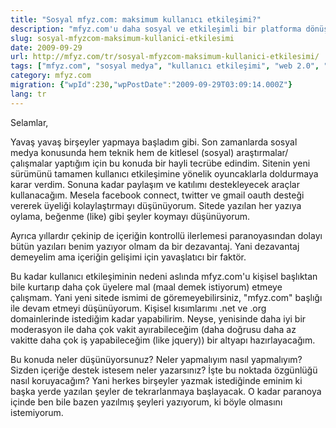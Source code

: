 ```yaml
---
title: "Sosyal mfyz.com: maksimum kullanıcı etkileşimi?"
description: "mfyz.com'u daha sosyal ve etkileşimli bir platforma dönüştürme planları. Facebook Connect, oylama sistemleri ve topluluk katılımı üzerine düşünceler."
slug: sosyal-mfyzcom-maksimum-kullanici-etkilesimi
date: 2009-09-29
url: http://mfyz.com/tr/sosyal-mfyzcom-maksimum-kullanici-etkilesimi/
tags: ["mfyz.com", "sosyal medya", "kullanıcı etkileşimi", "web 2.0", "topluluk yönetimi"]
category: mfyz.com
migration: {"wpId":230,"wpPostDate":"2009-09-29T03:09:14.000Z"}
lang: tr
---
```


Selamlar,

Yavaş yavaş birşeyler yapmaya başladım gibi. Son zamanlarda sosyal medya konusunda hem teknik hem de kitlesel (sosyal) araştırmalar/çalışmalar yaptığım için bu konuda bir hayli tecrübe edindim. Sitenin yeni sürümünü tamamen kullanıcı etkileşimine yönelik oyuncaklarla doldurmaya karar verdim. Sonuna kadar paylaşım ve katılımı destekleyecek araçlar kullanacağım. Mesela facebook connect, twitter ve gmail oauth desteği vererek üyeliği kolaylaştırmayı düşünüyorum. Sitede yazılan her yazıya oylama, beğenme (like) gibi şeyler koymayı düşünüyorum.

Ayrıca yıllardır çekinip de içeriğin kontrollü ilerlemesi paranoyasından dolayı bütün yazıları benim yazıyor olmam da bir dezavantaj. Yani dezavantaj demeyelim ama içeriğin gelişimi için yavaşlatıcı bir faktör.

Bu kadar kullanıcı etkileşiminin nedeni aslında mfyz.com'u kişisel başlıktan bile kurtarıp daha çok üyelere mal (maal demek istiyorum) etmeye çalışmam. Yani yeni sitede ismimi de göremeyebilirsiniz, "mfyz.com" başlığı ile devam etmeyi düşünüyorum. Kişisel kısımlarımı .net ve .org domainlerinde istediğim kadar yapabilirim. Neyse, yenisinde daha iyi bir moderasyon ile daha çok vakit ayırabileceğim (daha doğrusu daha az vakitte daha çok iş yapabileceğim (like jquery)) bir altyapı hazırlayacağım.

Bu konuda neler düşünüyorsunuz? Neler yapmalıyım nasıl yapmalıyım? Sizden içeriğe destek istesem neler yazarsınız? İşte bu noktada özgünlüğü nasıl koruyacağım? Yani herkes birşeyler yazmak istediğinde eminim ki başka yerde yazılan şeyler de tekrarlanmaya başlayacak. O kadar paranoya içinde ben bile bazen yazılmış şeyleri yazıyorum, ki böyle olmasını istemiyorum.